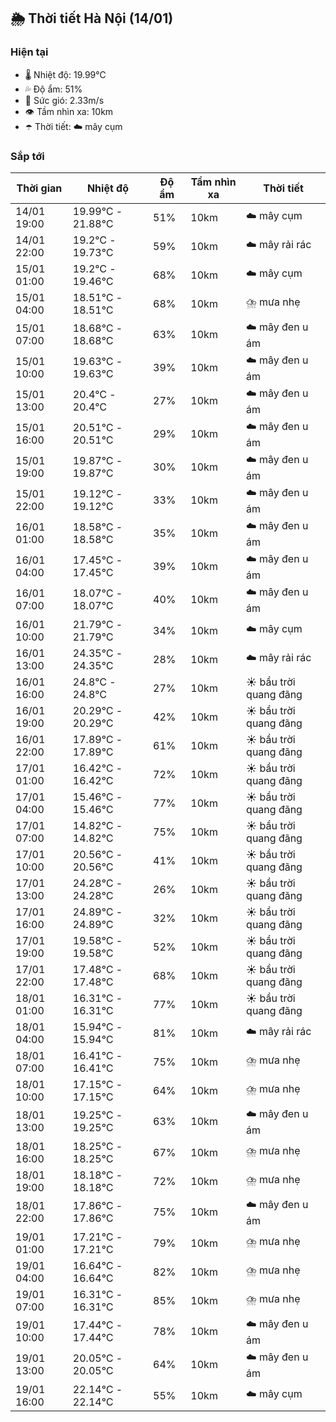 ## 🌦️ Thời tiết Hà Nội (14/01)

### Hiện tại

- 🌡️ Nhiệt độ: 19.99℃
- 💦 Độ ẩm: 51%
- 💨 Sức gió: 2.33m/s
- 👁️ Tầm nhìn xa: 10km
- ☂️ Thời tiết: ☁️ mây cụm

### Sắp tới

| Thời gian | Nhiệt độ | Độ ẩm | Tầm nhìn xa | Thời tiết |
| --- | --- | --- | --- | --- |
| 14/01 19:00 | 19.99℃ - 21.88℃ | 51% | 10km | ☁️ mây cụm |
| 14/01 22:00 | 19.2℃ - 19.73℃ | 59% | 10km | ☁️ mây rải rác |
| 15/01 01:00 | 19.2℃ - 19.46℃ | 68% | 10km | ☁️ mây cụm |
| 15/01 04:00 | 18.51℃ - 18.51℃ | 68% | 10km | ⛈️ mưa nhẹ |
| 15/01 07:00 | 18.68℃ - 18.68℃ | 63% | 10km | ☁️ mây đen u ám |
| 15/01 10:00 | 19.63℃ - 19.63℃ | 39% | 10km | ☁️ mây đen u ám |
| 15/01 13:00 | 20.4℃ - 20.4℃ | 27% | 10km | ☁️ mây đen u ám |
| 15/01 16:00 | 20.51℃ - 20.51℃ | 29% | 10km | ☁️ mây đen u ám |
| 15/01 19:00 | 19.87℃ - 19.87℃ | 30% | 10km | ☁️ mây đen u ám |
| 15/01 22:00 | 19.12℃ - 19.12℃ | 33% | 10km | ☁️ mây đen u ám |
| 16/01 01:00 | 18.58℃ - 18.58℃ | 35% | 10km | ☁️ mây đen u ám |
| 16/01 04:00 | 17.45℃ - 17.45℃ | 39% | 10km | ☁️ mây đen u ám |
| 16/01 07:00 | 18.07℃ - 18.07℃ | 40% | 10km | ☁️ mây đen u ám |
| 16/01 10:00 | 21.79℃ - 21.79℃ | 34% | 10km | ☁️ mây cụm |
| 16/01 13:00 | 24.35℃ - 24.35℃ | 28% | 10km | ☁️ mây rải rác |
| 16/01 16:00 | 24.8℃ - 24.8℃ | 27% | 10km | ☀️ bầu trời quang đãng |
| 16/01 19:00 | 20.29℃ - 20.29℃ | 42% | 10km | ☀️ bầu trời quang đãng |
| 16/01 22:00 | 17.89℃ - 17.89℃ | 61% | 10km | ☀️ bầu trời quang đãng |
| 17/01 01:00 | 16.42℃ - 16.42℃ | 72% | 10km | ☀️ bầu trời quang đãng |
| 17/01 04:00 | 15.46℃ - 15.46℃ | 77% | 10km | ☀️ bầu trời quang đãng |
| 17/01 07:00 | 14.82℃ - 14.82℃ | 75% | 10km | ☀️ bầu trời quang đãng |
| 17/01 10:00 | 20.56℃ - 20.56℃ | 41% | 10km | ☀️ bầu trời quang đãng |
| 17/01 13:00 | 24.28℃ - 24.28℃ | 26% | 10km | ☀️ bầu trời quang đãng |
| 17/01 16:00 | 24.89℃ - 24.89℃ | 32% | 10km | ☀️ bầu trời quang đãng |
| 17/01 19:00 | 19.58℃ - 19.58℃ | 52% | 10km | ☀️ bầu trời quang đãng |
| 17/01 22:00 | 17.48℃ - 17.48℃ | 68% | 10km | ☀️ bầu trời quang đãng |
| 18/01 01:00 | 16.31℃ - 16.31℃ | 77% | 10km | ☀️ bầu trời quang đãng |
| 18/01 04:00 | 15.94℃ - 15.94℃ | 81% | 10km | ☁️ mây rải rác |
| 18/01 07:00 | 16.41℃ - 16.41℃ | 75% | 10km | ⛈️ mưa nhẹ |
| 18/01 10:00 | 17.15℃ - 17.15℃ | 64% | 10km | ⛈️ mưa nhẹ |
| 18/01 13:00 | 19.25℃ - 19.25℃ | 63% | 10km | ☁️ mây đen u ám |
| 18/01 16:00 | 18.25℃ - 18.25℃ | 67% | 10km | ⛈️ mưa nhẹ |
| 18/01 19:00 | 18.18℃ - 18.18℃ | 72% | 10km | ⛈️ mưa nhẹ |
| 18/01 22:00 | 17.86℃ - 17.86℃ | 75% | 10km | ☁️ mây đen u ám |
| 19/01 01:00 | 17.21℃ - 17.21℃ | 79% | 10km | ⛈️ mưa nhẹ |
| 19/01 04:00 | 16.64℃ - 16.64℃ | 82% | 10km | ⛈️ mưa nhẹ |
| 19/01 07:00 | 16.31℃ - 16.31℃ | 85% | 10km | ⛈️ mưa nhẹ |
| 19/01 10:00 | 17.44℃ - 17.44℃ | 78% | 10km | ☁️ mây đen u ám |
| 19/01 13:00 | 20.05℃ - 20.05℃ | 64% | 10km | ☁️ mây đen u ám |
| 19/01 16:00 | 22.14℃ - 22.14℃ | 55% | 10km | ☁️ mây cụm |

